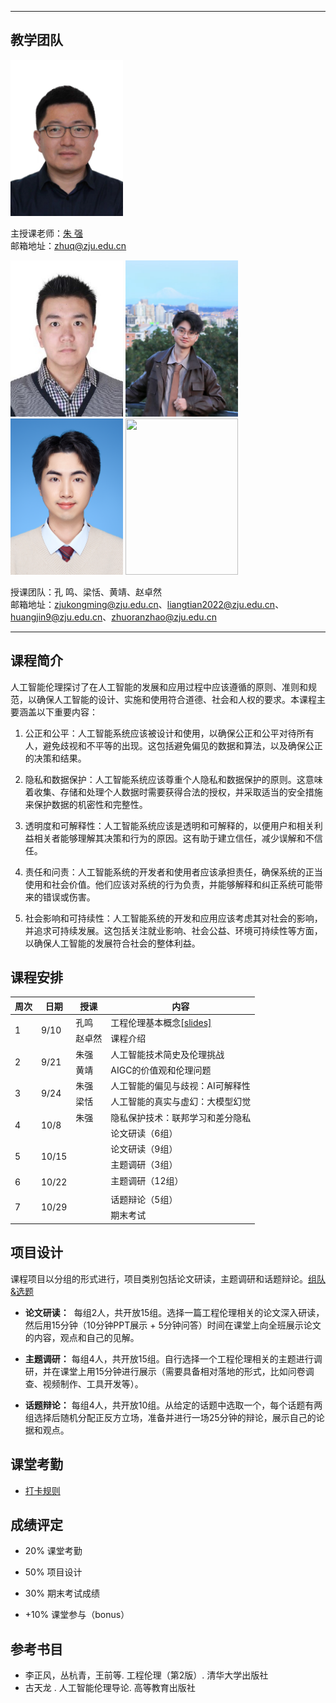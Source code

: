 <!-- <p align="center"><font size="10">工程伦理（Engineering Ethics）</font></p>
<p align="center"><font size="5">2024年秋季</font></p>
<p align="center"><font size="5">周二11-14节 玉泉教7-506</font></p> -->
---

## 教学团队

<img src="resource/zhuq.jpg" width="180" height="250">

主授课老师：[朱  强](https://person.zju.edu.cn/zhuq?ivk_sa=1025922p)  
邮箱地址：<zhuq@zju.edu.cn>

<img src="resource/km.jpg" width="180" height="250">  <img src="resource/lt.jpg" width="180" height="250">  <img src="resource/hj.jpg" width="180" height="250">  <img src="resource/zzr.jpg" width="180" height="250">

授课团队：孔  鸣、梁恬、黄靖、赵卓然                       
邮箱地址：<zjukongming@zju.edu.cn>、<liangtian2022@zju.edu.cn>、<huangjin9@zju.edu.cn>、<zhuoranzhao@zju.edu.cn>

---

## 课程简介

人工智能伦理探讨了在人工智能的发展和应用过程中应该遵循的原则、准则和规范，以确保人工智能的设计、实施和使用符合道德、社会和人权的要求。本课程主要涵盖以下重要内容：

1. 公正和公平：人工智能系统应该被设计和使用，以确保公正和公平对待所有人，避免歧视和不平等的出现。这包括避免偏见的数据和算法，以及确保公正的决策和结果。

2. 隐私和数据保护：人工智能系统应该尊重个人隐私和数据保护的原则。这意味着收集、存储和处理个人数据时需要获得合法的授权，并采取适当的安全措施来保护数据的机密性和完整性。

3. 透明度和可解释性：人工智能系统应该是透明和可解释的，以便用户和相关利益相关者能够理解其决策和行为的原因。这有助于建立信任，减少误解和不信任。

4. 责任和问责：人工智能系统的开发者和使用者应该承担责任，确保系统的正当使用和社会价值。他们应该对系统的行为负责，并能够解释和纠正系统可能带来的错误或伤害。

5. 社会影响和可持续性：人工智能系统的开发和应用应该考虑其对社会的影响，并追求可持续发展。这包括关注就业影响、社会公益、环境可持续性等方面，以确保人工智能的发展符合社会的整体利益。


## 课程安排

<table>
<thead>
  <tr>
    <th>周次</th>
    <th>日期</th>
    <th>授课</th>
    <th>内容</th>
  </tr>
</thead>
<tbody>
  <tr>
    <td rowspan="2">1</td>
    <td rowspan="2">9/10</td>
    <td>孔鸣</td>
    <td>工程伦理基本概念<a href="https://alidocs.dingtalk.com/i/nodes/7NkDwLng8ZM3YxZLsOAzGljLJKMEvZBY?utm_scene=person_space">[slides]</a></td>
  </tr>
  <tr>
    <td>赵卓然</td>
    <td>课程介绍</td>
  </tr>
  <tr>
    <td rowspan="2">2</td>
    <td rowspan="2">9/21</td>
    <td>朱强</td>
    <td>人工智能技术简史及伦理挑战</td>
  </tr>
  <tr>
    <td>黄靖</td>
    <td>AIGC的价值观和伦理问题</td>
  </tr>
  <tr>
    <td rowspan="2">3</td>
    <td rowspan="2">9/24</td>
    <td>朱强</td>
    <td>人工智能的偏见与歧视：AI可解释性</td>
  </tr>
  <tr>
    <td>梁恬</td>
    <td>人工智能的真实与虚幻：大模型幻觉</td>
  </tr>
  <tr>
    <td rowspan="2">4</td>
    <td rowspan="2">10/8</td>
    <td>朱强</td>
    <td>隐私保护技术：联邦学习和差分隐私</td>
  </tr>
  <tr>
    <td></td>
    <td>论文研读（6组）</td>
  </tr>
  <tr>
    <td rowspan="2">5</td>
    <td rowspan="2">10/15</td>
    <td></td>
    <td>论文研读（9组）</td>
  </tr>
  <tr>
    <td></td>
    <td>主题调研（3组）</td>
  </tr>
  <tr>
    <td rowspan="2">6</td>
    <td rowspan="2">10/22</td>
    <td></td>
    <td>主题调研（12组）</td>
  </tr>
  <tr>
    <td></td>
    <td></td>
  </tr>
  <tr>
    <td rowspan="2">7</td>
    <td rowspan="2">10/29</td>
    <td></td>
    <td>话题辩论（5组）</td>
  </tr>
  <tr>
    <td></td>
    <td>期末考试</td>
  </tr>

</tbody>
</table>

## 项目设计

课程项目以分组的形式进行，项目类别包括论文研读，主题调研和话题辩论。[组队&选题](https://alidocs.dingtalk.com/i/nodes/lyQod3RxJK3mjxPGtgxPyM49Jkb4Mw9r?utm_scene=person_space)

- **论文研读：**  每组2人，共开放15组。选择一篇工程伦理相关的论文深入研读，然后用15分钟（10分钟PPT展示 + 5分钟问答）时间在课堂上向全班展示论文的内容，观点和自己的见解。

- **主题调研：** 每组4人，共开放15组。自行选择一个工程伦理相关的主题进行调研，并在课堂上用15分钟进行展示（需要具备相对落地的形式，比如问卷调查、视频制作、工具开发等）。

- **话题辩论：** 每组4人，共开放10组。从给定的话题中选取一个，每个话题有两组选择后随机分配正反方立场，准备并进行一场25分钟的辩论，展示自己的论据和观点。


## 课堂考勤

- [打卡规则](https://alidocs.dingtalk.com/i/nodes/93NwLYZXWygloLKncdBXP3M5JkyEqBQm?utm_scene=person_space)

## 成绩评定

- 20% 课堂考勤

- 50% 项目设计

- 30% 期末考试成绩

- +10% 课堂参与（bonus）

## 参考书目

- 李正风，丛杭青，王前等. 工程伦理（第2版）.  清华大学出版社
- 古天龙 . 人工智能伦理导论.  高等教育出版社

